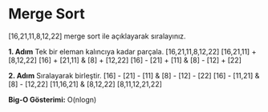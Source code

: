 # Merge Sort
[16,21,11,8,12,22] merge sort ile açıklayarak sıralayınız.

**1. Adım** Tek bir eleman kalıncıya kadar parçala.
[16,21,11,8,12,22]
[16,21,11] + [8,12,22]
[16] + [21,11]  &  [8] + [12,22]
[16]  -  [21] + [11]  &  [8]  -  [12] + [22]

**2. Adım** Sıralayarak birleştir.
[16]  -  [21]  -  [11]  &  [8]  -  [12]  -  [22]
[16]  -  [11,21]  &  [8]  -  [12,22]
[11,16,21]  &  [8,12,22]
[8,11,12,21,22]

**Big-O Gösterimi:** O(nlogn)
